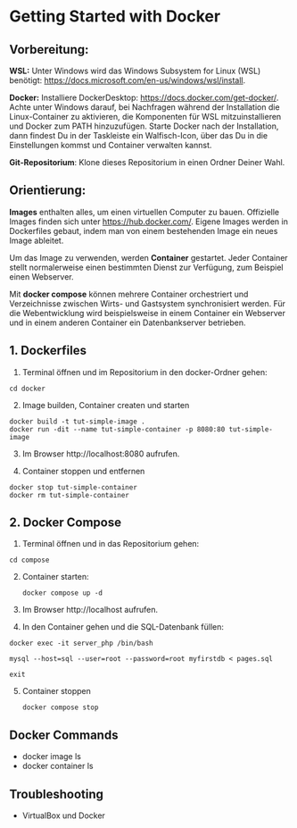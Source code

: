 # Getting Started with Docker

## Vorbereitung:

**WSL:** Unter Windows wird das Windows Subsystem for Linux (WSL) benötigt: https://docs.microsoft.com/en-us/windows/wsl/install. 

**Docker:** Installiere DockerDesktop: https://docs.docker.com/get-docker/. Achte unter Windows darauf, bei Nachfragen während der Installation die Linux-Container zu aktivieren, die Komponenten für WSL mitzuinstallieren und Docker zum PATH hinzuzufügen. Starte Docker nach der Installation, dann findest Du in der Taskleiste ein Walfisch-Icon, über das Du in die Einstellungen kommst und Container verwalten kannst.

**Git-Repositorium**: Klone dieses Repositorium in einen Ordner Deiner Wahl.

## Orientierung:

**Images** enthalten alles, um einen virtuellen Computer zu bauen. Offizielle Images finden sich unter https://hub.docker.com/. Eigene Images werden in Dockerfiles gebaut, indem man von einem bestehenden Image ein neues Image ableitet. 

Um das Image zu verwenden, werden **Container** gestartet. Jeder Container stellt normalerweise einen bestimmten Dienst zur Verfügung, zum Beispiel einen Webserver.

Mit **docker compose** können mehrere Container orchestriert und Verzeichnisse zwischen Wirts- und Gastsystem synchronisiert werden. Für die Webentwicklung wird beispielsweise in einem Container ein Webserver und in einem anderen Container ein Datenbankserver betrieben.


## 1. Dockerfiles

1. Terminal öffnen und im Repositorium in den docker-Ordner gehen:
  ```
  cd docker
  ```

2. Image builden, Container createn und starten

  ```
  docker build -t tut-simple-image .
  docker run -dit --name tut-simple-container -p 8080:80 tut-simple-image
  ```

3. Im Browser http://localhost:8080 aufrufen.  

4. Container stoppen und entfernen
  ```
  docker stop tut-simple-container
  docker rm tut-simple-container
  ```

  

## 2. Docker Compose

1. Terminal öffnen und in das Repositorium gehen:
  ```
  cd compose
  ```
  
2. Container starten:
   ```
   docker compose up -d
   ```

3. Im Browser http://localhost aufrufen.  

4. In den Container gehen und die SQL-Datenbank füllen:
  ```
  docker exec -it server_php /bin/bash
  ```
  ```
  mysql --host=sql --user=root --password=root myfirstdb < pages.sql
  ``` 
  ```
  exit
  ```

5. Container stoppen
   ```
   docker compose stop
   ```
   
## Docker Commands

- docker image ls
- docker container ls
   
## Troubleshooting

- VirtualBox und Docker

